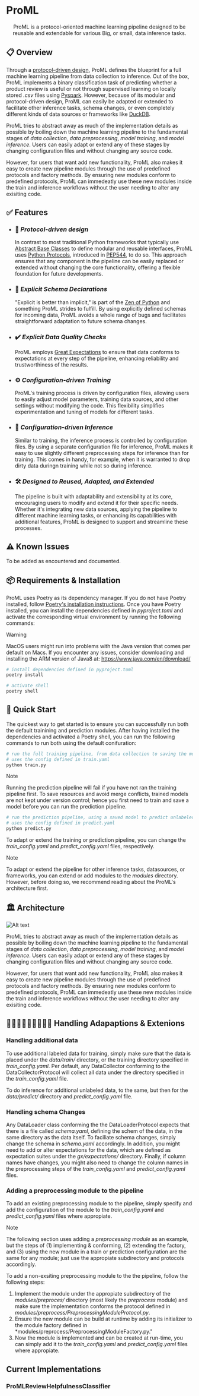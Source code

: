 
# ProML

<p align="center">
  ProML is a protocol-oriented machine learning pipeline designed to be reusable and extendable for various Big, or small, data inference tasks. 
</p>

## 📋 **Overview**
Through a [protocol-driven design](https://scotteg.github.io/protocol-oriented-programming), ProML defines the blueprint for a full machine learning pipeline from data collection to inference. Out of the box, ProML implements a binary classification task of predicting whether a product review is useful or not through supervised learning on locally stored *.csv* files using [Pyspark](https://spark.apache.org/docs/latest/api/python/index.html). However, because of its modular and protocol-driven design, ProML can easily be adapted or extended to facilitate other inference tasks, schema changes, or even completely different kinds of data sources or frameworks like [DuckDB](https://duckdb.org).

ProML tries to abstract away as much of the implementation details as possible by boiling down the machine learning pipeline to the fundamental stages of *data collection*, *data preprocessing*, *model training*, and *model inference*. Users can easily adapt or extend any of these stages by changing configuration files and without changing any source code. 

However, for users that want add new functionality, ProML also makes it easy to create new pipeline modules through the use of predefined protocols and factory methods. By ensuring new modules conform to predefined protocols, ProML can immedeatly use these new modules inside the train and inference workflows without the user needing to alter any exisiting code.


## ✅ **Features**
- ### 🔄 *Protocol-driven design*
  In contrast to most traditional Python frameworks that typically use [Abstract Base Classes](https://docs.python.org/3/library/abc.html) to define modular and reusable interfaces, ProML uses [Python Protocols](https://mypy.readthedocs.io/en/stable/protocols.html), introduced in [PEP544](https://peps.python.org/pep-0544/), to do so. This approach ensures that any component in the pipeline can be easily replaced or extended without changing the core functionality, offering a flexible foundation for future developments.

- ### 📐 *Explicit Schema Declarations*
  "Explicit is better than implicit," is part of the [Zen of Python](https://peps.python.org/pep-0020/) and something ProML strides to fulfill. By using explicitly defined schemas for incoming data, ProML avoids a whole range of bugs and facilitates straightforward adaptation to future schema changes. 

- ### ✔️ *Explicit Data Quality Checks*
  ProML employs [Great Expectations](https://docs.greatexpectations.io/docs/reference/learn/conceptual_guides/gx_overview/) to ensure that data conforms to expectations at every step of the pipeline, enhancing reliability and trustworthiness of the results.

- ### ⚙️ *Configuration-driven Training*
  ProML's training process is driven by configuration files, allowing users to easily adjust model parameters, training data sources, and other settings without modifying the code. This flexibility simplifies experimentation and tuning of models for different tasks.

- ### 🧠 *Configuration-driven Inference*
  Similar to training, the inference process is controlled by configuration files. By using a separate configuration file for inference, ProML makes it easy to use slightly different preprocessing steps for inference than for training. This comes in handy, for example, when it is warranted to drop dirty data duringn training while not so during inference.

- ### 🛠️ *Designed to Reused, Adapted, and Extended*
  The pipeline is built with adaptability and extensibility at its core, encouraging users to modify and extend it for their specific needs. Whether it's integrating new data sources, applying the pipeline to different machine learning tasks, or enhancing its capabilities with additional features, ProML is designed to support and streamline these processes.

## ⚠️ **Known Issues**
To be added as encountered and documented.

## 📦 **Requirements & Installation**

ProML uses Poetry as its dependency manager. If you do not have Poetry installed, follow [Poetry's installation instructions](https://python-poetry.org/docs/). Once you have Poetry installed, you can install the dependencies defined in *pyproject.toml* and activate the corresponding virtual environment by running the following commands:

> [!WARNING]
> MacOS users might run into problems with the Java version that comes per default on Macs. If you encounter any issues, consider downloading and installing the ARM version of Java8 at: https://www.java.com/en/download/

```bash
# install dependencies defined in pyproject.toml
poetry install
```

```bash
# activate shell
poetry shell
```

## 🚀 **Quick Start**
The quickest way to get started is to ensure you can successfully run both the default trainining and prediction modules. After having installed the dependencies and activated a Poetry shell, you can run the following commands to run both using the default conifuration:

```bash
# run the full training pipeline, from data collection to saving the model
# uses the config defined in train.yaml
python train.py
```

> [!NOTE]
> Running the prediction pipeline will fail if you have not ran the training pipeline first.
> To save resources and avoid merge conflicts, trained models are not kept under version control; hence you first need to train and save a model before you can run the prediction pipeline.

```bash
# run the prediction pipeline, using a saved model to predict unlabeled data
# uses the config defined in predict.yaml
python predict.py
```
To adapt or extend the training or prediction pipeline, you can change the *train_config.yaml* and *predict_config.yaml* files, respectively. 
> [!NOTE]
> To adapt or extend the pipeline for other inference tasks, datasources, or frameworks, you can extend or add modules to the *modules* directory. However, before doing so, we recommend reading about the ProML's architecture first.


## 🏛️ **Architecture**

![Alt text](./assets/flow_chart.png)

ProML tries to abstract away as much of the implementation details as possible by boiling down the machine learning pipeline to the fundamental stages of *data collection*, *data preprocessing*, *model training*, and *model inference*. Users can easily adapt or extend any of these stages by changing configuration files and without changing any source code. 

However, for users that want add new functionality, ProML also makes it easy to create new pipeline modules through the use of predefined protocols and factory methods. By ensuring new modules conform to predefined protocols, ProML can immedeatly use these new modules inside the train and inference workflows without the user needing to alter any exisiting code.

## 👩🏻‍💻🧑🏽‍💻👨🏿‍💻 Handling Adapaptions & Extenions


### Handling additional data
To use additional labeled data for training, simply make sure that the data is placed under the *data/train/* directory, or the training directory specified in *train_config.yaml*. Per default, any DataCollector conforming to the DataCollectorProtocol will collect all data under the directory specified in the *train_config.yaml* file.

To do inference for additional unlabeled data, to the same, but then for the *data/predict/* directory and *predict_config.yaml* file.

### Handling schema Changes
Any DataLoader class conforming the the DataLoaderProtocol expects that there is a file called *schema.yaml*, defining the schem of the data, in the same directory as the data itself. To faciliate schema changes, simply change the schema in *schema.yaml* accordingly. In addition, you might need to add or alter expectations for the data, which are defined as expectation suites under the *gx/expectations/* directory. Finally, if column names have changes, you might also need to change the column names in the preprocessing steps of the *train_config.yaml* and *predict_config.yaml* files.

### Adding a preprocessing module to the pipeline

To add an existing preprocessing module to the pipeline, simply specify and add the configuration of the module to the *train_config.yaml* and *predict_config.yaml* files where appropiate.

>[!NOTE]
> The following section uses adding a *preprocessing module* as an example, but the steps of (1) implementing & conforming, (2) extending the factory, and (3) using the new module in a train or prediction configuration are the same for any module; just use the appropiate subdirectory and protocols accordingly.

To add a non-exsiting preprocessing module to the the pipeline, follow the following steps:

1) Implement the module under the appropiate subdirectory of the *modules/preproces/* directory (most likely the *preprocess* module) and make sure the implementation conforms the protocol defined in *modules/preprocess/PreprocessingModuleProtocol.py*.
2) Ensure the new module can be build at runtime by adding its initializer to the module factory defined in *modules/preprocess/PreprocessingModuleFactory.py."
3) Now the module is implemented and can be created at run-time, you can simply add it to the *train_config.yaml* and *predict_config.yaml* files where appropiate.

## Current Implementations
### ProMLReviewHelpfulnessClassifier


<!-- Implementing new protocols for additional functionalities.
Adding new components or models to the pipeline.
Modifying existing components to suit specific needs.
Contributing
Encourage contributions and outline how others can contribute to your project. Include:

Guidelines for submitting issues or bugs.
Instructions for proposing enhancements or new features.
The process for submitting pull requests.
License
Specify the license under which your pipeline is released, ensuring users understand how they can use or modify it. -->

<!-- ## Contact
Offer ways for users to get in touch with you for further questions or collaborations. This could include email, a project mailing list, or links to project forums. -->
